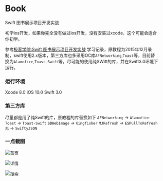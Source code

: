 # Book
Swift 图书展示项目开发实战

初学ios开发，如果你完全没有做过ios开发，没有安装过xcode，这个可能会适合你初学。

参考[极客学院:Swift 图书展示项目开发实战](http://www.jikexueyuan.com/course/2358.html) 学习记录，原教程为2015年12月录制，swift使用2.x版本，第三方库也多采用OC库`AFNetworking`,`Toast`等，目前替换为`Alamofire`,`Toast-Swift`等。尽可能的使用纯SWift的库，并在Swift3.0环境下运行。

### 运行环境
Xcode 8.0
iOS 10.0 
Swift 3.0

### 第三方库
尽量都是用了纯Swift的库，原教程的库替换如下
`AFNetworking` -> `Alamofire`
`Toast` -> `Toast-Swift`
`SDWebImage` -> `Kingfisher`
`MJRefresh` -> `ESPullToRefresh`
`无️` -> `SwiftyJSON`

### 一点截图

![首页](https://raw.githubusercontent.com/svcvit/Book/master/snap/01_900.jpg)

![详情](https://raw.githubusercontent.com/svcvit/Book/master/snap/02_900.jpg)

![搜索](https://raw.githubusercontent.com/svcvit/Book/master/snap/03_900.jpg)
